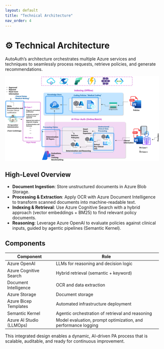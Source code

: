 ```yaml
---
layout: default
title: "Technical Architecture"
nav_order: 4
---
```


# ⚙️ Technical Architecture

AutoAuth’s architecture orchestrates multiple Azure services and techniques to seamlessly process requests, retrieve policies, and generate recommendations.

![Architecture](./images/diagram.png)

## High-Level Overview

- **Document Ingestion**: Store unstructured documents in Azure Blob Storage.
- **Processing & Extraction**: Apply OCR with Azure Document Intelligence to transform scanned documents into machine-readable text.
- **Indexing & Retrieval**: Use Azure Cognitive Search with a hybrid approach (vector embeddings + BM25) to find relevant policy documents.
- **Reasoning**: Leverage Azure OpenAI to evaluate policies against clinical inputs, guided by agentic pipelines (Semantic Kernel).

## Components

| Component                 | Role                               |
|---------------------------|-------------------------------------|
| Azure OpenAI              | LLMs for reasoning and decision logic |
| Azure Cognitive Search    | Hybrid retrieval (semantic + keyword) |
| Document Intelligence      | OCR and data extraction              |
| Azure Storage             | Document storage                     |
| Azure Bicep Templates     | Automated infrastructure deployment  |
| Semantic Kernel           | Agentic orchestration of retrieval and reasoning |
| Azure AI Studio (LLMOps)  | Model evaluation, prompt optimization, and performance logging |

This integrated design enables a dynamic, AI-driven PA process that is scalable, auditable, and ready for continuous improvement.